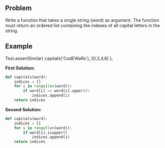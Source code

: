 ## Problem

Write a function that takes a single string (word) as argument. The function must return an ordered list containing the indexes of all capital letters in the string.

## Example

Test.assertSimilar( capitals('CodEWaRs'), [0,3,4,6] );

**First Solution:**

```python
def capitals(word):
    indices = []
    for i in range(len(word)):
        if word[i] == word[i].upper():
            indices.append(i)
    return indices
```

**Second Solution:**

```python
def capitals(word):
    indices = []
    for i in range(len(word)):
        if word[i].isupper()
            indices.append(i)
    return indices
```
